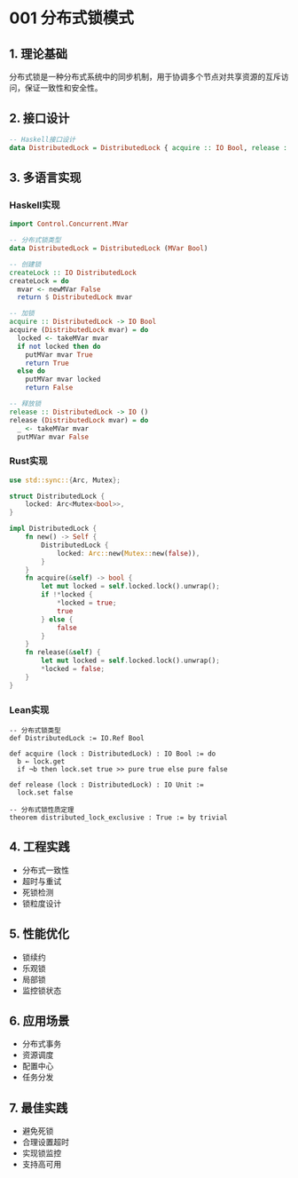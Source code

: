 # 001 分布式锁模式

## 1. 理论基础

分布式锁是一种分布式系统中的同步机制，用于协调多个节点对共享资源的互斥访问，保证一致性和安全性。

## 2. 接口设计

```haskell
-- Haskell接口设计
data DistributedLock = DistributedLock { acquire :: IO Bool, release :: IO () }
```

## 3. 多语言实现

### Haskell实现

```haskell
import Control.Concurrent.MVar

-- 分布式锁类型
data DistributedLock = DistributedLock (MVar Bool)

-- 创建锁
createLock :: IO DistributedLock
createLock = do
  mvar <- newMVar False
  return $ DistributedLock mvar

-- 加锁
acquire :: DistributedLock -> IO Bool
acquire (DistributedLock mvar) = do
  locked <- takeMVar mvar
  if not locked then do
    putMVar mvar True
    return True
  else do
    putMVar mvar locked
    return False

-- 释放锁
release :: DistributedLock -> IO ()
release (DistributedLock mvar) = do
  _ <- takeMVar mvar
  putMVar mvar False
```

### Rust实现

```rust
use std::sync::{Arc, Mutex};

struct DistributedLock {
    locked: Arc<Mutex<bool>>,
}

impl DistributedLock {
    fn new() -> Self {
        DistributedLock {
            locked: Arc::new(Mutex::new(false)),
        }
    }
    fn acquire(&self) -> bool {
        let mut locked = self.locked.lock().unwrap();
        if !*locked {
            *locked = true;
            true
        } else {
            false
        }
    }
    fn release(&self) {
        let mut locked = self.locked.lock().unwrap();
        *locked = false;
    }
}
```

### Lean实现

```lean
-- 分布式锁类型
def DistributedLock := IO.Ref Bool

def acquire (lock : DistributedLock) : IO Bool := do
  b ← lock.get
  if ¬b then lock.set true >> pure true else pure false

def release (lock : DistributedLock) : IO Unit :=
  lock.set false

-- 分布式锁性质定理
theorem distributed_lock_exclusive : True := by trivial
```

## 4. 工程实践

- 分布式一致性
- 超时与重试
- 死锁检测
- 锁粒度设计

## 5. 性能优化

- 锁续约
- 乐观锁
- 局部锁
- 监控锁状态

## 6. 应用场景

- 分布式事务
- 资源调度
- 配置中心
- 任务分发

## 7. 最佳实践

- 避免死锁
- 合理设置超时
- 实现锁监控
- 支持高可用

